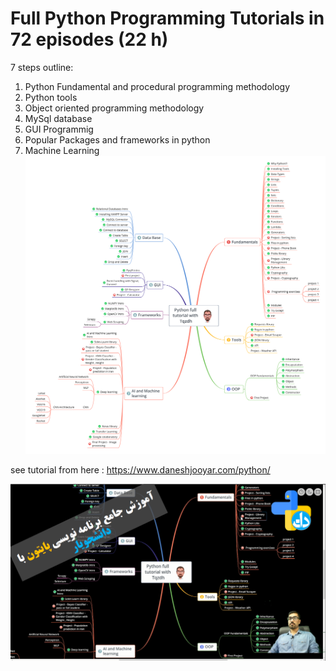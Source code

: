 # Full Python Programming Tutorials in 72 episodes (22 h)

7 steps outline:
1. Python Fundamental and procedural programming methodology
2. Python tools
3. Object oriented programming methodology
4. MySql database
5. GUI Programmig
6. Popular Packages and frameworks in python
7. Machine Learning
![PyRoadMap](PyRoadmap/Python-full-tutorial-with-Tqzdh.png)

see tutorial from here : https://www.daneshjooyar.com/python/

![Thumbnail](PyRoadmap/Thumbnail-py.png)